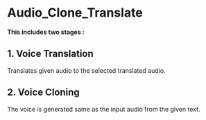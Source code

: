 # Audio_Clone_Translate

**This includes two stages :**
## 1. Voice Translation
Translates given audio to the selected translated audio.

## 2. Voice Cloning
The voice is generated same as the input audio from the given text.
